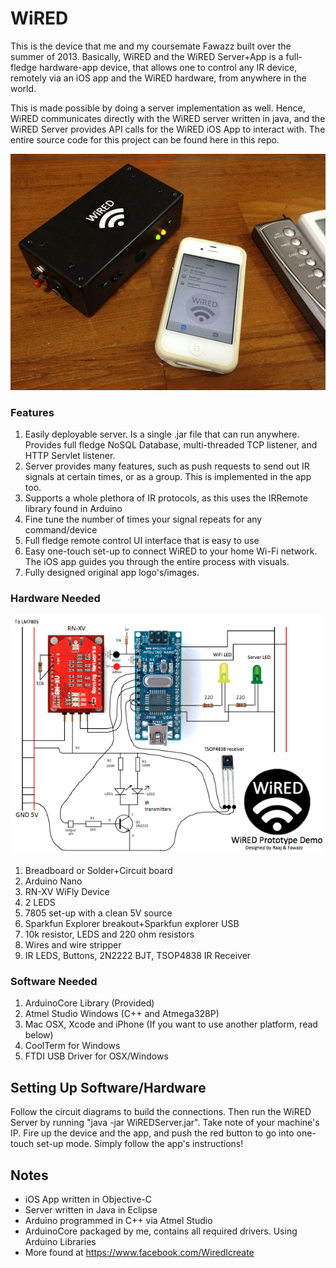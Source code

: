 # WiRED

This is the device that me and my coursemate Fawazz built over the summer of 2013. Basically, WiRED and the WiRED Server+App is a full-fledge hardware-app device, that allows one to control any IR device, remotely via an iOS app and the WiRED hardware, from anywhere in the world.

This is made possible by doing a server implementation as well. Hence, WiRED communicates directly with the WiRED server written in java, and the WiRED Server provides API calls for the WiRED iOS App to interact with. The entire source code for this project can be found here in this repo.

![ScreenShot](https://github.com/soulslicer/WiRED/blob/master/Docs/72506_576760025707671_1606132807_n.jpg?raw=true)

### Features
1. Easily deployable server. Is a single .jar file that can run anywhere. Provides full fledge NoSQL Database, multi-threaded TCP listener, and HTTP Servlet listener.
2. Server provides many features, such as push requests to send out IR signals at certain times, or as a group. This is implemented in the app too.
3. Supports a whole plethora of IR protocols, as this uses the IRRemote library found in Arduino
4. Fine tune the number of times your signal repeats for any command/device
5. Full fledge remote control UI interface that is easy to use
6. Easy one-touch set-up to connect WiRED to your home Wi-Fi network. The iOS app guides you through the entire process with visuals.
7. Fully designed original app logo's/images.

### Hardware Needed

![ScreenShot](https://github.com/soulslicer/WiRED/blob/master/Docs/Screen%20Shot%202013-08-27%20at%2010.27.03%20PM.png?raw=true)

1. Breadboard or Solder+Circuit board
2. Arduino Nano
3. RN-XV WiFly Device
4. 2 LEDS
4. 7805 set-up with a clean 5V source
5. Sparkfun Explorer breakout+Sparkfun explorer USB
6. 10k resistor, LEDS and 220 ohm resistors
7. Wires and wire stripper
8. IR LEDS, Buttons, 2N2222 BJT, TSOP4838 IR Receiver

### Software Needed

1. ArduinoCore Library (Provided)
2. Atmel Studio Windows (C++ and Atmega328P)
3. Mac OSX, Xcode and iPhone (If you want to use another platform, read below)
4. CoolTerm for Windows
5. FTDI USB Driver for OSX/Windows


## Setting Up Software/Hardware

Follow the circuit diagrams to build the connections. Then run the WiRED Server by running "java -jar WiREDServer.jar". Take note of your machine's IP. Fire up the device and the app, and push the red button to go into one-touch set-up mode. Simply follow the app's instructions!

## Notes

* iOS App written in Objective-C
* Server written in Java in Eclipse
* Arduino programmed in C++ via Atmel Studio
* ArduinoCore packaged by me, contains all required drivers. Using Arduino Libraries
* More found at https://www.facebook.com/WiredIcreate

